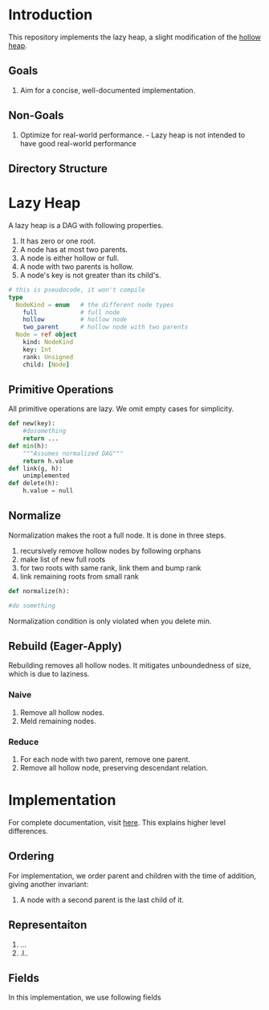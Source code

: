 # Introduction
This repository implements the lazy heap, a slight modification of the [hollow heap](https://arxiv.org/abs/1510.06535).
## Goals 
1. Aim for a concise, well-documented implementation.
## Non-Goals
1. Optimize for real-world performance. - Lazy heap is not intended to have good real-world performance
## Directory Structure
# Lazy Heap
A lazy heap is a DAG with following properties.
1. It has zero or one root.
2. A node has at most two parents.
3. A node is either hollow or full.
4. A node with two parents is hollow.
5. A node's key is not greater than its child's. 
```Nim
# this is pseudocode, it won't compile
type
  NodeKind = enum   # the different node types
    full            # full node
    hollow          # hollow node
    two_parent      # hollow node with two parents
  Node = ref object
    kind: NodeKind
    key: Int
    rank: Unsigned
    child: [Node]
```
## Primitive Operations
All primitive operations are lazy. We omit empty cases for simplicity.
```Python
def new(key):
    #dosomething
    return ...
def min(h):
    """Assumes normalized DAG"""
    return h.value
def link(g, h):
    unimplemented
def delete(h):
    h.value = null
```
## Normalize
Normalization makes the root a full node. It is done in three steps.
1. recursively remove hollow nodes by following orphans
2. make list of new full roots 
2. for two roots with same rank, link them and bump rank
3. link remaining roots from small rank
```Python
def normalize(h):

#do something
```
Normalization condition is only violated when you delete min. 


## Rebuild (Eager-Apply)
Rebuilding removes all hollow nodes. It mitigates unboundedness of size, which is due to laziness. 
### Naive
1. Remove all hollow nodes. 
2. Meld remaining nodes. 
### Reduce
1. For each node with two parent, remove one parent.
2. Remove all hollow node, preserving descendant relation.
# Implementation
For complete documentation, visit [here](github.com). This explains higher level differences. 
## Ordering
For implementation, we order parent and children with the time of addition, giving another invariant:
1. A node with a second parent is the last child of it.
## Representaiton
1. ...
2. .l..
## Fields
In this implementation, we use following fields
```Zig
```